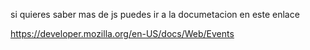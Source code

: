 

si quieres saber mas de js puedes ir a la documetacion en este enlace

https://developer.mozilla.org/en-US/docs/Web/Events